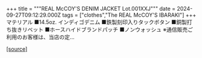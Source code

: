 +++
title = """REAL McCOY'S DENIM JACKET Lot.001XXJ"""
date = 2024-09-27T09:12:29.000Z
tags = ["clothes","The REAL McCOY'S IBARAKI"]
+++
マテリアル ■14.5oz. インディゴデニム ■鉄製刻印入りタックボタン ■銅製打ち抜きリベット ■ホースハイドブランドパッチ ■ノンウォッシュ ※通信販売ご利用のお客様は、当店の定...

[[source]](https://the-realmccoys.ocnk.net/product/783)

